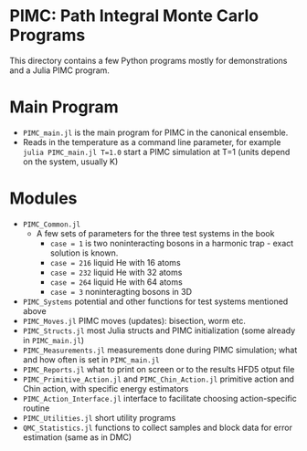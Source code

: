 # PIMC: Path Integral Monte Carlo Programs

This directory contains a few Python programs mostly for demonstrations and a Julia PIMC program.

# Main Program
- `PIMC_main.jl` is the main program for PIMC in the canonical ensemble. 
 - Reads in the temperature as a command line parameter, for example\
   `julia PIMC_main.jl T=1.0`
   start a PIMC simulation at T=1 (units depend on the system, usually K)
# Modules
- `PIMC_Common.jl`
  - A few sets of parameters for the three test systems in the book
     - `case = 1` is two noninteracting bosons in a harmonic trap - exact solution is known.
	 - `case = 216` liquid He with 16 atoms 
	 - `case = 232` liquid He with 32 atoms 
	 - `case = 264` liquid He with 64 atoms 
	 - `case = 3` noninteragting bosons in 3D 
 - `PIMC_Systems` potential and other functions for test systems mentioned above
 - `PIMC_Moves.jl` PIMC moves (updates): bisection, worm etc.
 - `PIMC_Structs.jl` most Julia structs and PIMC initialization (some already in `PIMC_main.jl`)
 - `PIMC_Measurements.jl` measurements done during PIMC simulation; what and how often is set in `PIMC_main.jl`
 - `PIMC_Reports.jl` what to print on screen or to the results HFD5 otput file
 - `PIMC_Primitive_Action.jl` and `PIMC_Chin_Action.jl` primitive action and Chin action, with specific energy estimators
 - `PIMC_Action_Interface.jl` interface to facilitate choosing action-specific routine
 - `PIMC_Utilities.jl` short utility programs
 - `QMC_Statistics.jl` functions to collect samples and block data for error estimation (same as in DMC)
 
